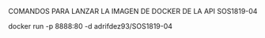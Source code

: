 COMANDOS PARA LANZAR LA IMAGEN DE DOCKER DE LA API SOS1819-04

docker run -p 8888:80 -d adrifdez93/SOS1819-04
